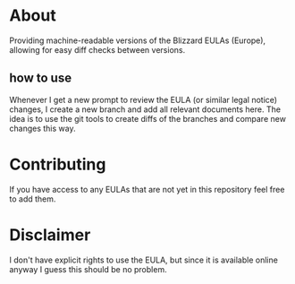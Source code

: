# About
Providing machine-readable versions of the Blizzard EULAs (Europe), allowing for easy diff checks between 
versions. 

## how to use
Whenever I get a new prompt to review the EULA (or similar legal notice) changes, I create a new branch and 
add all relevant documents here. The idea is to use the git tools to create diffs of the branches and compare 
new changes this way.

# Contributing
If you have access to any EULAs that are not yet in this repository feel free to add them. 

# Disclaimer
I don't have explicit rights to use the EULA, but since it is available online anyway I guess this should be no problem. 
